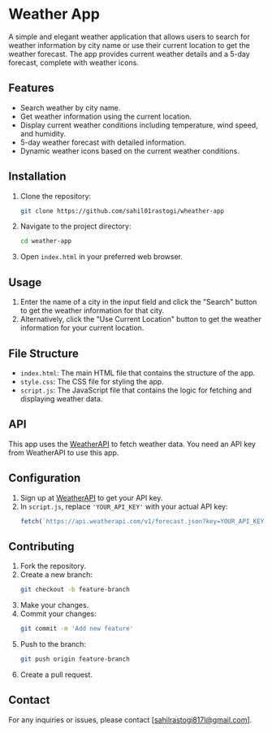 # Weather App

A simple and elegant weather application that allows users to search for weather information by city name or use their current location to get the weather forecast. The app provides current weather details and a 5-day forecast, complete with weather icons.

## Features

- Search weather by city name.
- Get weather information using the current location.
- Display current weather conditions including temperature, wind speed, and humidity.
- 5-day weather forecast with detailed information.
- Dynamic weather icons based on the current weather conditions.


## Installation

1. Clone the repository:
    ```bash
    git clone https://github.com/sahil01rastogi/wheather-app
    ```
2. Navigate to the project directory:
    ```bash
    cd weather-app
    ```
3. Open `index.html` in your preferred web browser.

## Usage

1. Enter the name of a city in the input field and click the "Search" button to get the weather information for that city.
2. Alternatively, click the "Use Current Location" button to get the weather information for your current location.

## File Structure

- `index.html`: The main HTML file that contains the structure of the app.
- `style.css`: The CSS file for styling the app.
- `script.js`: The JavaScript file that contains the logic for fetching and displaying weather data.

## API

This app uses the [WeatherAPI](https://www.weatherapi.com/) to fetch weather data. You need an API key from WeatherAPI to use this app.

## Configuration

1. Sign up at [WeatherAPI](https://www.weatherapi.com/) to get your API key.
2. In `script.js`, replace `'YOUR_API_KEY'` with your actual API key:
    ```javascript
    fetch(`https://api.weatherapi.com/v1/forecast.json?key=YOUR_API_KEY&q=${cityName}&days=5`)
    ```

## Contributing

1. Fork the repository.
2. Create a new branch:
    ```bash
    git checkout -b feature-branch
    ```
3. Make your changes.
4. Commit your changes:
    ```bash
    git commit -m 'Add new feature'
    ```
5. Push to the branch:
    ```bash
    git push origin feature-branch
    ```
6. Create a pull request.

## Contact

For any inquiries or issues, please contact [sahilrastogi817l@gmail.com].
